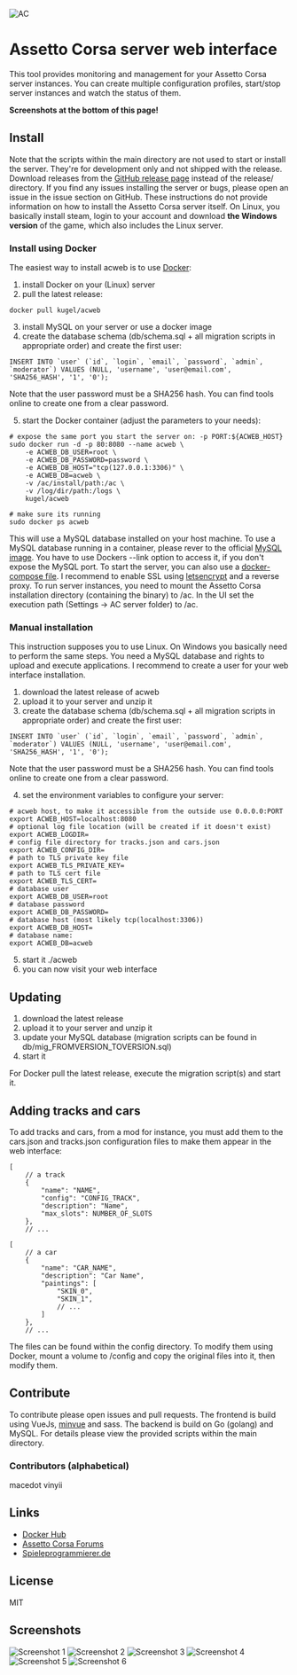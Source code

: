 ![AC](aclogo.png)

# Assetto Corsa server web interface

This tool provides monitoring and management for your Assetto Corsa server instances. You can create multiple configuration profiles, start/stop server instances and watch the status of them.

**Screenshots at the bottom of this page!**

## Install

Note that the scripts within the main directory are not used to start or install the server. They're for development only and not shipped with the release. Download releases from the [GitHub release page](https://github.com/DeKugelschieber/acweb/releases) instead of the release/ directory. If you find any issues installing the server or bugs, please open an issue in the issue section on GitHub.
These instructions do not provide information on how to install the Assetto Corsa server itself. On Linux, you basically install steam, login to your account and download **the Windows version** of the game, which also includes the Linux server.

### Install using Docker

The easiest way to install acweb is to use [Docker](https://hub.docker.com/r/kugel/acweb/):

1. install Docker on your (Linux) server
2. pull the latest release:

```
docker pull kugel/acweb
```

3. install MySQL on your server or use a docker image
4. create the database schema (db/schema.sql + all migration scripts in appropriate order) and create the first user:

```
INSERT INTO `user` (`id`, `login`, `email`, `password`, `admin`, `moderator`) VALUES (NULL, 'username', 'user@email.com', 'SHA256_HASH', '1', '0');
```

Note that the user password must be a SHA256 hash. You can find tools online to create one from a clear password.

5. start the Docker container (adjust the parameters to your needs):

```
# expose the same port you start the server on: -p PORT:${ACWEB_HOST}
sudo docker run -d -p 80:8080 --name acweb \
    -e ACWEB_DB_USER=root \
    -e ACWEB_DB_PASSWORD=password \
    -e ACWEB_DB_HOST="tcp(127.0.0.1:3306)" \
    -e ACWEB_DB=acweb \
    -v /ac/install/path:/ac \
    -v /log/dir/path:/logs \
    kugel/acweb

# make sure its running
sudo docker ps acweb
```

This will use a MySQL database installed on your host machine. To use a MySQL database running in a container, please rever to the official [MySQL image](https://hub.docker.com/_/mysql/). You have to use Dockers --link option to access it, if you don't expose the MySQL port.
To start the server, you can also use a [docker-compose file](https://docs.docker.com/compose/). I recommend to enable SSL using [letsencrypt](https://letsencrypt.org/) and a reverse proxy.
To run server instances, you need to mount the Assetto Corsa installation directory (containing the binary) to /ac. In the UI set the execution path (Settings -> AC server folder) to /ac.

### Manual installation

This instruction supposes you to use Linux. On Windows you basically need to perform the same steps. You need a MySQL database and rights to upload and execute applications. I recommend to create a user for your web interface installation.

1. download the latest release of acweb
2. upload it to your server and unzip it
3. create the database schema (db/schema.sql + all migration scripts in appropriate order) and create the first user:

```
INSERT INTO `user` (`id`, `login`, `email`, `password`, `admin`, `moderator`) VALUES (NULL, 'username', 'user@email.com', 'SHA256_HASH', '1', '0');
```

Note that the user password must be a SHA256 hash. You can find tools online to create one from a clear password.

4. set the environment variables to configure your server:

```
# acweb host, to make it accessible from the outside use 0.0.0.0:PORT
export ACWEB_HOST=localhost:8080
# optional log file location (will be created if it doesn't exist)
export ACWEB_LOGDIR=
# config file directory for tracks.json and cars.json
export ACWEB_CONFIG_DIR=
# path to TLS private key file
export ACWEB_TLS_PRIVATE_KEY=
# path to TLS cert file
export ACWEB_TLS_CERT=
# database user
export ACWEB_DB_USER=root
# database password
export ACWEB_DB_PASSWORD=
# database host (most likely tcp(localhost:3306))
export ACWEB_DB_HOST=
# database name:
export ACWEB_DB=acweb
```

5. start it ./acweb
6. you can now visit your web interface

## Updating

1. download the latest release
2. upload it to your server and unzip it
3. update your MySQL database (migration scripts can be found in db/mig_FROMVERSION_TOVERSION.sql)
4. start it

For Docker pull the latest release, execute the migration script(s) and start it.

## Adding tracks and cars

To add tracks and cars, from a mod for instance, you must add them to the cars.json and tracks.json configuration files to make them appear in the web interface:

```
[
    // a track
    {
        "name": "NAME",
        "config": "CONFIG_TRACK",
        "description": "Name",
        "max_slots": NUMBER_OF_SLOTS
    },
    // ...
```

```
[
    // a car
    {
        "name": "CAR_NAME",
        "description": "Car Name",
        "paintings": [
            "SKIN_0",
            "SKIN_1",
            // ...
        ]
    },
    // ...
```

The files can be found within the config directory. To modify them using Docker, mount a volume to /config and copy the original files into it, then modify them.

## Contribute

To contribute please open issues and pull requests. The frontend is build using VueJs, [minvue](https://github.com/DeKugelschieber/vuejs-minify) and sass. The backend is build on Go (golang) and MySQL. For details please view the provided scripts within the main directory.

### Contributors (alphabetical)

macedot
vinyii

## Links

* [Docker Hub](https://hub.docker.com/r/kugel/acweb/)
* [Assetto Corsa Forums](http://www.assettocorsa.net/forum/index.php?threads/ac-server-web-interface.44582)
* [Spieleprogrammierer.de](https://www.spieleprogrammierer.de/12-projektvorstellungen-und-stellenangebote/26396-tool-assetto-corsa-server-web-interface/?highlight=)

## License

MIT

## Screenshots

![Screenshot 1](screenshots/screen1.png)
![Screenshot 2](screenshots/screen2.png)
![Screenshot 3](screenshots/screen3.png)
![Screenshot 4](screenshots/screen4.png)
![Screenshot 5](screenshots/screen5.png)
![Screenshot 6](screenshots/screen6.png)
